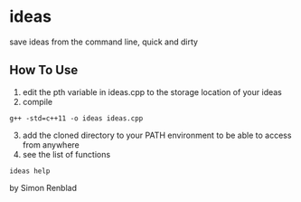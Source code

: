 # ideas
 save ideas from the command line, quick and dirty

## How To Use
1. edit the pth variable in ideas.cpp to the storage location of your ideas
2. compile
```
g++ -std=c++11 -o ideas ideas.cpp
```
3. add the cloned directory to your PATH environment to be able to access from anywhere
4. see the list of functions
```
ideas help
```

by Simon Renblad

